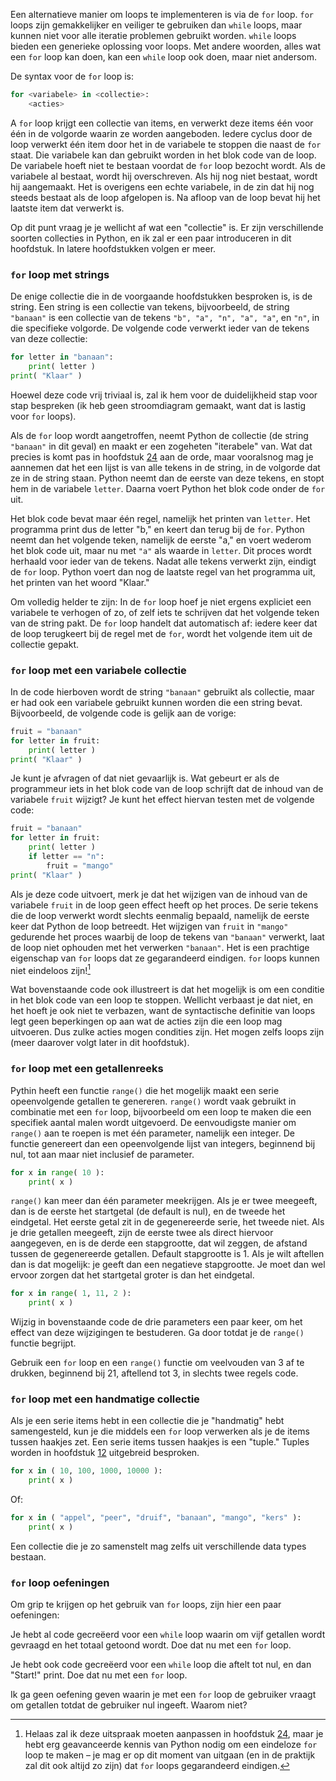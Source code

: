 Een alternatieve manier om loops te implementeren is via de `for` loop.
`for` loops zijn gemakkelijker en veiliger te gebruiken dan `while`
loops, maar kunnen niet voor alle iteratie problemen gebruikt worden.
`while` loops bieden een generieke oplossing voor loops. Met andere
woorden, alles wat een `for` loop kan doen, kan een `while` loop ook
doen, maar niet andersom.

De syntax voor de `for` loop is:

```python
for <variabele> in <collectie>:
    <acties>
```

A `for` loop krijgt een collectie van items, en verwerkt deze items één
voor één in de volgorde waarin ze worden aangeboden. Iedere cyclus door
de loop verwerkt één item door het in de variabele te stoppen die naast
de `for` staat. Die variabele kan dan gebruikt worden in het blok code
van de loop. De variabele hoeft niet te bestaan voordat de `for` loop
bezocht wordt. Als de variabele al bestaat, wordt hij overschreven. Als
hij nog niet bestaat, wordt hij aangemaakt. Het is overigens een echte
variabele, in de zin dat hij nog steeds bestaat als de loop afgelopen
is. Na afloop van de loop bevat hij het laatste item dat verwerkt is.

Op dit punt vraag je je wellicht af wat een "collectie" is. Er zijn
verschillende soorten collecties in Python, en ik zal er een paar
introduceren in dit hoofdstuk. In latere hoofdstukken volgen er meer.

### `for` loop met strings

De enige collectie die in de voorgaande hoofdstukken besproken is, is de
string. Een string is een collectie van tekens, bijvoorbeeld, de string
`"banaan"` is een collectie van de tekens `"b", "a", "n", "a", "a"`, en
`"n"`, in die specifieke volgorde. De volgende code verwerkt ieder van
de tekens van deze collectie:

```python
for letter in "banaan":
    print( letter )
print( "Klaar" )
```

Hoewel deze code vrij triviaal is, zal ik hem voor de duidelijkheid stap
voor stap bespreken (ik heb geen stroomdiagram gemaakt, want dat is
lastig voor `for` loops).

Als de `for` loop wordt aangetroffen, neemt Python de collectie (de
string `"banaan"` in dit geval) en maakt er een zogeheten "iterabele"
van. Wat dat precies is komt pas in hoofdstuk
<a href="#ch:iteratorsandgenerators" data-reference-type="ref" data-reference="ch:iteratorsandgenerators">24</a>
aan de orde, maar vooralsnog mag je aannemen dat het een lijst is van
alle tekens in de string, in de volgorde dat ze in de string staan.
Python neemt dan de eerste van deze tekens, en stopt hem in de variabele
`letter`. Daarna voert Python het blok code onder de `for` uit.

Het blok code bevat maar één regel, namelijk het printen van `letter`.
Het programma print dus de letter "b," en keert dan terug bij de `for`.
Python neemt dan het volgende teken, namelijk de eerste "a," en voert
wederom het blok code uit, maar nu met `"a"` als waarde in `letter`. Dit
proces wordt herhaald voor ieder van de tekens. Nadat alle tekens
verwerkt zijn, eindigt de `for` loop. Python voert dan nog de laatste
regel van het programma uit, het printen van het woord "Klaar."

Om volledig helder te zijn: In de `for` loop hoef je niet ergens
expliciet een variabele te verhogen of zo, of zelf iets te schrijven dat
het volgende teken van de string pakt. De `for` loop handelt dat
automatisch af: iedere keer dat de loop terugkeert bij de regel met de
`for`, wordt het volgende item uit de collectie gepakt.

### `for` loop met een variabele collectie

In de code hierboven wordt de string `"banaan"` gebruikt als collectie,
maar er had ook een variabele gebruikt kunnen worden die een string
bevat. Bijvoorbeeld, de volgende code is gelijk aan de vorige:

```python
fruit = "banaan"
for letter in fruit:
    print( letter )
print( "Klaar" )
```

Je kunt je afvragen of dat niet gevaarlijk is. Wat gebeurt er als de
programmeur iets in het blok code van de loop schrijft dat de inhoud van
de variabele `fruit` wijzigt? Je kunt het effect hiervan testen met de
volgende code:

```python
fruit = "banaan"
for letter in fruit:
    print( letter )
    if letter == "n":
        fruit = "mango"
print( "Klaar" )
```

Als je deze code uitvoert, merk je dat het wijzigen van de inhoud van de
variabele `fruit` in de loop geen effect heeft op het proces. De serie
tekens die de loop verwerkt wordt slechts eenmalig bepaald, namelijk de
eerste keer dat Python de loop betreedt. Het wijzigen van `fruit` in
`"mango"` gedurende het proces waarbij de loop de tekens van `"banaan"`
verwerkt, laat de loop niet ophouden met het verwerken `"banaan"`. Het
is een prachtige eigenschap van `for` loops dat ze gegarandeerd
eindigen. `for` loops kunnen niet eindeloos zijn![^6]

Wat bovenstaande code ook illustreert is dat het mogelijk is om een
conditie in het blok code van een loop te stoppen. Wellicht verbaast je
dat niet, en het hoeft je ook niet te verbazen, want de syntactische
definitie van loops legt geen beperkingen op aan wat de acties zijn die
een loop mag uitvoeren. Dus zulke acties mogen condities zijn. Het mogen
zelfs loops zijn (meer daarover volgt later in dit hoofdstuk).

### `for` loop met een getallenreeks

Pythin heeft een functie `range()` die het mogelijk maakt een serie
opeenvolgende getallen te genereren. `range()` wordt vaak gebruikt in
combinatie met een `for` loop, bijvoorbeeld om een loop te maken die een
specifiek aantal malen wordt uitgevoerd. De eenvoudigste manier om
`range()` aan te roepen is met één parameter, namelijk een integer. De
functie genereert dan een opeenvolgende lijst van integers, beginnend
bij nul, tot aan maar niet inclusief de parameter.

```python
for x in range( 10 ):
    print( x )
```

`range()` kan meer dan één parameter meekrijgen. Als je er twee
meegeeft, dan is de eerste het startgetal (de default is nul), en de
tweede het eindgetal. Het eerste getal zit in de gegenereerde serie, het
tweede niet. Als je drie getallen meegeeft, zijn de eerste twee als
direct hiervoor aangegeven, en is de derde een stapgrootte, dat wil
zeggen, de afstand tussen de gegenereerde getallen. Default stapgrootte
is 1. Als je wilt aftellen dan is dat mogelijk: je geeft dan een
negatieve stapgrootte. Je moet dan wel ervoor zorgen dat het startgetal
groter is dan het eindgetal.

```python
for x in range( 1, 11, 2 ):
    print( x )
```

Wijzig in bovenstaande code de drie parameters een paar keer, om het
effect van deze wijzigingen te bestuderen. Ga door totdat je de
`range()` functie begrijpt.

Gebruik een `for` loop en een `range()` functie om veelvouden van 3 af
te drukken, beginnend bij 21, aftellend tot 3, in slechts twee regels
code.

### `for` loop met een handmatige collectie

Als je een serie items hebt in een collectie die je "handmatig" hebt
samengesteld, kun je die middels een `for` loop verwerken als je de
items tussen haakjes zet. Een serie items tussen haakjes is een "tuple."
Tuples worden in hoofdstuk
<a href="#ch:tuples" data-reference-type="ref" data-reference="ch:tuples">12</a>
uitgebreid besproken.

```python
for x in ( 10, 100, 1000, 10000 ):
    print( x )
```

Of:

```python
for x in ( "appel", "peer", "druif", "banaan", "mango", "kers" ):
    print( x )
```

Een collectie die je zo samenstelt mag zelfs uit verschillende data
types bestaan.

### `for` loop oefeningen

Om grip te krijgen op het gebruik van `for` loops, zijn hier een paar
oefeningen:

Je hebt al code gecreëerd voor een `while` loop waarin om vijf getallen
wordt gevraagd en het totaal getoond wordt. Doe dat nu met een `for`
loop.

Je hebt ook code gecreëerd voor een `while` loop die aftelt tot nul, en
dan "Start!" print. Doe dat nu met een `for` loop.

Ik ga geen oefening geven waarin je met een `for` loop de gebruiker
vraagt om getallen totdat de gebruiker nul ingeeft. Waarom niet?

[^6]: Helaas zal ik deze uitspraak moeten aanpassen in hoofdstuk
    <a href="#ch:iteratorsandgenerators" data-reference-type="ref" data-reference="ch:iteratorsandgenerators">24</a>,
    maar je hebt erg geavanceerde kennis van Python nodig om een
    eindeloze `for` loop te maken – je mag er op dit moment van uitgaan
    (en in de praktijk zal dit ook altijd zo zijn) dat `for` loops
    gegarandeerd eindigen.
